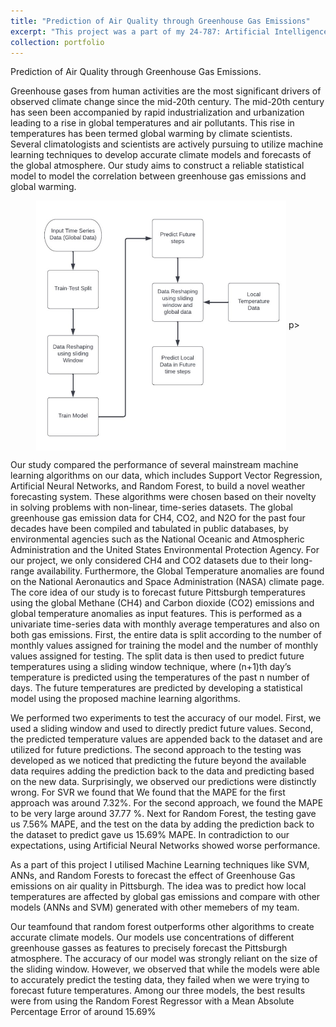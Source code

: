 ```yaml
---
title: "Prediction of Air Quality through Greenhouse Gas Emissions"
excerpt: "This project was a part of my 24-787: Artificial Intelligence and Machine Learning for Engineers <br/><img src='/images/mlai arch.jpg'>"
collection: portfolio
---
```


Prediction of Air Quality through Greenhouse Gas Emissions. 

Greenhouse gases from human activities are the most significant drivers of observed climate change since the mid-20th century. The mid-20th century has seen been accompanied by rapid industrialization and urbanization leading to a rise in global temperatures and air pollutants. This rise in temperatures has been termed global warming by climate scientists. Several climatologists and scientists are actively pursuing to utilize machine learning techniques to develop accurate climate models and forecasts of the global atmosphere. Our study aims to construct a reliable statistical model to model the correlation between greenhouse gas emissions and global warming.
<p align="center">
<img align="center" width="400" height="400" src='/images/mlai arch.jpg'> 
 p> 

Our study compared the performance of several mainstream machine learning algorithms on our data, which includes Support Vector Regression, Artificial Neural Networks, and Random Forest, to build a novel weather forecasting system. These algorithms were chosen based on their novelty in solving problems with non-linear, time-series datasets. The global greenhouse gas emission data for CH4, CO2, and N2O for the past four decades have been compiled and tabulated in public databases, by environmental agencies such as the National Oceanic and Atmospheric Administration and the United States Environmental Protection Agency. For our project, we only considered CH4 and CO2 datasets due to their long-range availability. Furthermore, the Global Temperature anomalies are found on the National Aeronautics and Space Administration (NASA) climate page. The core idea of our study is to forecast future Pittsburgh temperatures using the global Methane (CH4) and Carbon dioxide (CO2) emissions and global temperature anomalies as input features. This is performed as a univariate time-series data with monthly average temperatures and also on both gas emissions. First, the entire data is split according to the number of monthly values assigned for training the model and the number of monthly values assigned for testing. The split data is then used to predict future temperatures using a sliding window technique, where (n+1)th day’s temperature is predicted using the temperatures of the past n number of days. The future temperatures are predicted by developing a statistical model using the proposed machine learning algorithms.

We performed two experiments to test the accuracy of our model. First, we used a sliding window and used to directly predict future values. Second, the predicted temperature values are appended back to the dataset and are utilized for future predictions. The second approach to the testing was developed as we noticed that predicting the future beyond the available data requires adding the prediction back to the data and predicting based on the new data. Surprisingly, we observed our predictions were distinctly wrong. For SVR we found that We found that the MAPE for the first approach was around 7.32%. For the second approach, we found the MAPE to be very large around 37.77 %. Next for Random Forest, the testing gave us 7.56% MAPE, and the test on the data by adding the prediction back to the dataset to predict gave us 15.69% MAPE. In contradiction to our expectations, using Artificial Neural Networks showed worse performance. 

As a part of this project I utilised Machine Learning techniques like SVM, ANNs, and Random Forests to forecast the effect of Greenhouse Gas emissions on air quality in Pittsburgh. The idea was to predict how local temperatures are affected by global gas emissions and compare with other models (ANNs and SVM) generated with other memebers of my team.


Our teamfound that random forest outperforms other algorithms to create accurate climate models. Our models use concentrations of different greenhouse gasses as features to precisely forecast the Pittsburgh atmosphere. The accuracy of our model was strongly reliant on the size of the sliding window. However, we observed that while the models were able to accurately predict the testing data, they failed when we were trying to forecast future temperatures. Among our three models, the best results were from using the Random Forest Regressor with a Mean Absolute Percentage Error of around 15.69%
